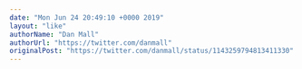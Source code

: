 ```yaml
---
date: "Mon Jun 24 20:49:10 +0000 2019"
layout: "like"
authorName: "Dan Mall"
authorUrl: "https://twitter.com/danmall"
originalPost: "https://twitter.com/danmall/status/1143259794813411330"
---
```

